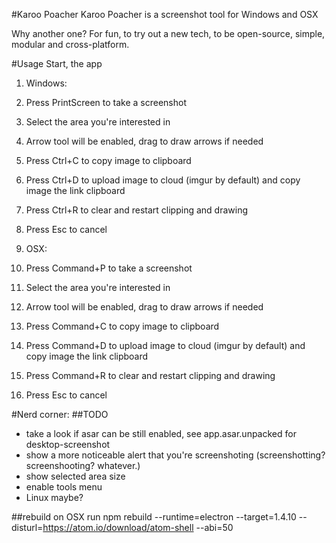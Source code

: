 #Karoo Poacher
Karoo Poacher is a screenshot tool for Windows and OSX

Why another one? For fun, to try out a new tech, to be open-source, simple, modular and cross-platform.

#Usage
Start, the app

1. Windows:
 1. Press PrintScreen to take a screenshot
 2. Select the area you're interested in
 3. Arrow tool will be enabled, drag to draw arrows if needed
 4. Press Ctrl+C to copy image to clipboard
 5. Press Ctrl+D to upload image to cloud (imgur by default) and copy image the link clipboard
 6. Press Ctrl+R to clear and restart clipping and drawing
 7. Press Esc to cancel

2. OSX:
 1. Press Command+P to take a screenshot
 2. Select the area you're interested in
 3. Arrow tool will be enabled, drag to draw arrows if needed
 4. Press Command+C to copy image to clipboard
 5. Press Command+D to upload image to cloud (imgur by default) and copy image the link clipboard
 6. Press Command+R to clear and restart clipping and drawing
 7. Press Esc to cancel

#Nerd corner:
##TODO 
* take a look if asar can be still enabled, see app.asar.unpacked for desktop-screenshot
* show a more noticeable alert that you're screenshoting (screenshotting? screenshooting? whatever.)
* show selected area size
* enable tools menu
* Linux maybe? 

##rebuild on OSX
run npm rebuild --runtime=electron --target=1.4.10 --disturl=https://atom.io/download/atom-shell --abi=50
